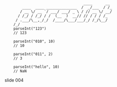                                         ____      __
            ____  ____ ______________  /  _/___  / /_
           / __ \/ __ `/ ___/ ___/ _ \ / // __ \/ __/
          / /_/ / /_/ / /  (__  )  __// // / / / /_
         / .___/\__,_/_/  /____/\___/___/_/ /_/\__/
        /_/
        parseInt("123")
        // 123

        parseInt("010", 10)
        // 10

        parseInt("011", 2)
        // 3

        parseInt("hello", 10)
        // NaN
















































































slide 004
